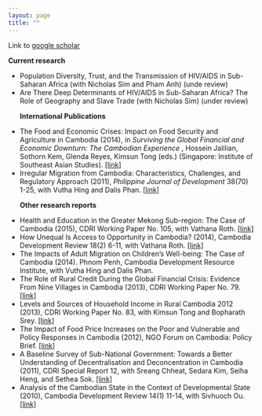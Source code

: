 ```yaml
--- 
layout: page
title: ""
---
```


Link to <a href="https://scholar.google.com/citations?user=i74iQN8AAAAJ"> google scholar </a>


<p><b>Current research</b></p>

<ul>

<li> Population Diversity, Trust, and the Transmission of HIV/AIDS in Sub-Saharan Africa (with Nicholas Sim and Pham Anh) (unde review)

<li> Are There Deep Determinants of HIV/AIDS in Sub-Saharan Africa? The Role of Geography and Slave Trade (with Nicholas Sim) (under review)

<p><b>International Publications</b></p>
  
<li>The Food and Economic Crises: Impact on Food Security and Agriculture in Cambodia (2014), in <i> Surviving the Global Financial and Economic Downturn: The Cambodian Experience </i>, Hossein Jalilian, Sothorn Kem, Glenda Reyes, Kimsun Tong (eds.) (Singapore: Institute of Southeast Asian Studies).  <a href= "https://bookshop.iseas.edu.sg/publication/1967"> [link] </a>

<li> Irregular Migration from Cambodia: Characteristics, Challenges, and Regulatory Approach (2011), <i> Philippine Journal of Development </i> 38(70) 1-25, with Vutha Hing and Dalis Phan. <a href= "https://dirp4.pids.gov.ph/webportal/CDN/PUBLICATIONS/pidspjd11-cambodia.pdf"> [link] </a>


<p><b>Other research reports</b></p>

<li> Health and Education in the Greater Mekong Sub-region: The Case of Cambodia (2015), CDRI Working Paper No. 105, with Vathana Roth. <a href= "https://cdri.org.kh/wp-content/uploads/gmsdan9b.pdf"> [link] </a>  
  
<li> How Unequal Is Access to Opportunity in Cambodia? (2014), Cambodia Development Review 18(2) 6-11, with Vathana Roth. <a href= "https://cdri.org.kh/wp-content/uploads/cdr14-2e.pdf"> [link] </a>
  
<li> The Impacts of Adult Migration on Children’s Well-being: The Case of Cambodia (2014). Phnom Penh, Cambodia Development Resource Institute, with Vutha Hing and Dalis Phan.
  
<li> The Role of Rural Credit During the Global Financial Crisis: Evidence From Nine Villages in Cambodia (2013), CDRI Working Paper No. 79. <a href= "https://cdri.org.kh/wp-content/uploads/wp79e.pdf"> [link]  </a>   
 
<li> Levels and Sources of Household Income in Rural Cambodia 2012 (2013), CDRI Working Paper No. 83, with Kimsun Tong and Bopharath Srey.  <a href= "https://cdri.org.kh/wp-content/uploads/wp83e.pdf"> [link] </a>    
  
<li> The Impact of Food Price Increases on the Poor and Vulnerable and Policy Responses in Cambodia (2012), NGO Forum on Cambodia: Policy Brief.   <a href= "http://ngoforum.org.kh/files/ecop_brief_rising_food_price_en_2012_12_06_kh.pdf"> [link] </a> 
     
<li> A Baseline Survey of Sub-National Government: Towards a Better Understanding of Decentralisation and Deconcentration in Cambodia (2011), CDRI Special Report 12, with Sreang Chheat, Sedara Kim, Seiha Heng, and Sethea Sok. <a href= "https://cdri.org.kh/wp-content/uploads/sr12e.pdf"> [link] </a>  
  
 <li> Analysis of the Cambodian State in the Context of Developmental State (2010), Cambodia Development Review 14(1) 11-14, with Sivhuoch Ou. <a href= "https://cdri.org.kh/wp-content/uploads/cdr10-1e-1.pdf"> [link] </a> 
 

    


 
